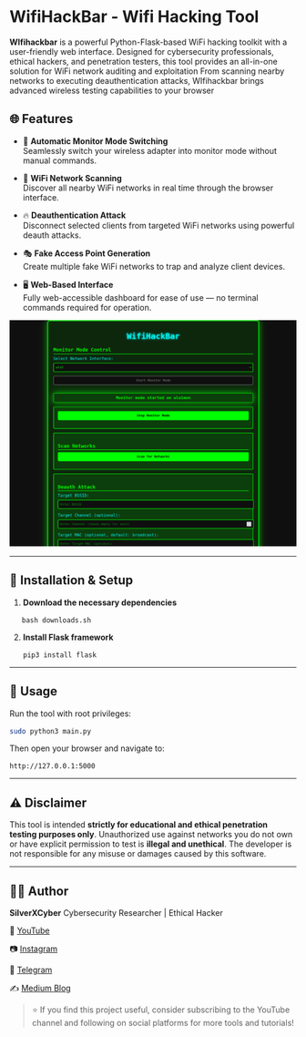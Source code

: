 # WifiHackBar - Wifi Hacking Tool

**WIfihackbar** is a powerful Python-Flask-based WiFi hacking toolkit with a user-friendly web interface. Designed for cybersecurity professionals, ethical hackers, and penetration testers,
this tool provides an all-in-one solution for WiFi network auditing and exploitation
From scanning nearby networks to executing deauthentication attacks, WIfihackbar brings advanced wireless testing capabilities to your browser

## 🌐 Features

- 🚀 **Automatic Monitor Mode Switching**  
  Seamlessly switch your wireless adapter into monitor mode without manual commands.

- 📡 **WiFi Network Scanning**  
  Discover all nearby WiFi networks in real time through the browser interface.

- 🔥 **Deauthentication Attack**  
  Disconnect selected clients from targeted WiFi networks using powerful deauth attacks.

- 🎭 **Fake Access Point Generation**  
  Create multiple fake WiFi networks to trap and analyze client devices.

- 🖥️ **Web-Based Interface**  
  Fully web-accessible dashboard for ease of use — no terminal commands required for operation.

![](image1.png)

---

## 🧪 Installation & Setup

1. **Download the necessary dependencies**  
```
   bash downloads.sh
```

2. **Install Flask framework**

   ```
   pip3 install flask
   ```

---

## 🚀 Usage

Run the tool with root privileges:

```bash
sudo python3 main.py
```

Then open your browser and navigate to:

```
http://127.0.0.1:5000
```

---

## ⚠️ Disclaimer

This tool is intended **strictly for educational and ethical penetration testing purposes only**. Unauthorized use against networks you do not own or have explicit permission to test is **illegal and unethical**. The developer is not responsible for any misuse or damages caused by this software.

---

## 👨‍💻 Author

**SilverXCyber**
Cybersecurity Researcher | Ethical Hacker

🔗 [YouTube](https://youtube.com/@silverxcyber)

📷 [Instagram](https://instagram.com/silverxcyb4r)

📢 [Telegram](https://t.me/silverxvip)

✍️ [Medium Blog](https://medium.com/@silverxcyber)

> ⭐ If you find this project useful, consider subscribing to the YouTube channel and following on social platforms for more tools and tutorials!
